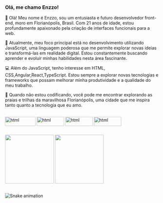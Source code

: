 ### Olá, me chamo Enzzo!
👋 Olá! Meu nome é Enzzo, sou um entusiasta e futuro desenvolvedor front-end, moro em Florianópolis, Brasil. Com 21 anos de idade, estou profundamente apaixonado pela criação de interfaces funcionais para a web.

🚀 Atualmente, meu foco principal está no desenvolvimento utilizando JavaScript, uma linguagem poderosa que me permite explorar novas ideias e transformá-las em realidade digital. Estou constantemente buscando aprender e evoluir minhas habilidades nesta área fascinante.

💻 Além do JavaScript, tenho interesse em HTML, CSS,Angular,React,TypeScript. Estou sempre a explorar novas tecnologias e frameworks que possam melhorar minha produtividade e a qualidade do meu trabalho.

🌴 Quando não estou codificando, você pode me encontrar explorando as praias e trilhas da maravilhosa Florianópolis, uma cidade que me inspira tanto quanto a tecnologia que eu amo.

##
<div>
          
<img align="center" alt="html" height="30" width="100" src="https://img.shields.io/badge/JavaScript-F7DF1E?style=for-the-badge&logo=javascript&logoColor=black">
<img align="center" alt="html" height="30" width="90" src="https://img.shields.io/badge/HTML5-E34F26?style=for-the-badge&logo=html5&logoColor=white" />
<img align="center" alt="html" height="30" width="90" src="https://img.shields.io/badge/CSS3-1572B6?style=for-the-badge&logo=css3&logoColor=white"/>
<img align="center" alt="html" height="30" width="90" src="https://img.shields.io/badge/Node.js-43853D?style=for-the-badge&logo=node.js&logoColor=white"/>

</div>

##
<div align="left">
  <img height="160em" src="https://github-readme-stats-git-masterrstaa-rickstaa.vercel.app/api?username=EnzzoNatan&count_private=true&show_icons=true&theme=chartreuse-dark"/>
  <img height="160em" src="https://github-readme-stats.vercel.app/api/top-langs/?username=EnzzoNatan&hide_progress=true&theme=chartreuse-dark"/>
</div>

##

![Snake animation](https://github.com/seu-usuário-aqui/seu-usuário-aqui/blob/output/github-contribution-grid-snake.svg)
